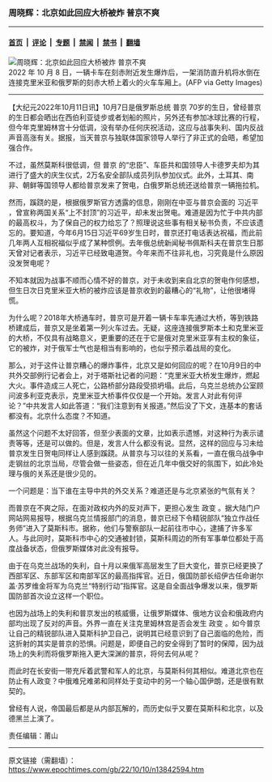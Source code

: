### 周晓辉：北京如此回应大桥被炸 普京不爽

---

#### [首页](../../../..?n13842594) &nbsp;|&nbsp; [评论](../../../../../epoch-comment?n13842594) &nbsp;|&nbsp; [专题](../../../../../epoch-special?n13842594) &nbsp;|&nbsp; [禁闻](../../../../../epoch-news?n13842594) &nbsp;|&nbsp; [禁书](../../../../../books?n13842594) &nbsp;|&nbsp; [翻墙](https://github.com/gfw-breaker/nogfw/blob/master/README.md?n13842594)


<div><img alt="周晓辉：北京如此回应大桥被炸 普京不爽" class="attachment-djy_600_400 size-djy_600_400 wp-post-image" src="https://i.epochtimes.com/assets/uploads/2022/10/id13842610-GettyImages-1243812496-600x400-1.jpg"/>
<div class="caption">
 2022 年 10 月 8 日，一辆卡车在刻赤附近发生爆炸后，一架消防直升机将水倒在连接克里米亚和俄罗斯的刻赤大桥上着火的火车车厢上。(AFP via Getty Images)
</div></div><hr/><div class="post_content" id="artbody" itemprop="articleBody">
 <!-- article content begin -->
 <p>
  【大纪元2022年10月11日讯】10月7日是俄罗斯总统
  <ok href="https://www.epochtimes.com/gb/tag/%E6%99%AE%E4%BA%AC.html">
   普京
  </ok>
  70岁的生日，曾经普京的生日都会晒出在西伯利亚徒步或者划船的照片，另外还有参加冰球比赛的行程，但今年克里姆林宫十分低调，没有举办任何庆祝活动，这应与战事失利、国内反战声音高涨有关。据报，当天普京与独联体国家领导人举行了非正式的会晤，希望加强合作。
 </p>
 <p>
  不过，虽然莫斯科很低调，但
  <ok href="https://www.epochtimes.com/gb/tag/%E6%99%AE%E4%BA%AC.html">
   普京
  </ok>
  的“忠臣”、车臣共和国领导人卡德罗夫却为其进行了盛大的庆生仪式，2万名安全部队成员列队参加仪式。此外，土耳其、南非、朝鲜等国领导人都给普京发来了贺电，白俄罗斯总统还送给普京一辆拖拉机。
 </p>
 <p>
  然而，蹊跷的是，根据俄罗斯官方透露的信息，刚刚在中亚与普京会面的
  <ok href="https://www.epochtimes.com/gb/tag/%E4%B9%A0%E8%BF%91%E5%B9%B3.html">
   习近平
  </ok>
  ，曾宣称两国关系“上不封顶”的习近平，却未发出贺电。难道是因为忙于中共内部的最高权斗，为了保自己的权力给忘了？照理说这些事有相关秘书负责，不应该遗忘的。要知道，今年6月15日习近平69岁生日时，普京还打电话表达祝福，而此前几年两人互相祝福似乎成了某种惯例。去年俄总统新闻秘书佩斯科夫在普京生日那天曾对记者表示，习近平已经致电道贺。今年来而不往非礼也，习究竟是什么原因没发贺电呢？
 </p>
 <p>
  不知本就因为战事不顺而心情不好的普京，对于未收到来自北京的贺电作何感想，但生日次日克里米亚大桥的被炸应该是普京收到的最糟心的“礼物”，让他很堵得慌。
 </p>
 <p>
  为什么呢？2018年大桥通车时，普京可是开着一辆卡车率先通过大桥，等到铁路桥建成后，普京又是坐着第一列火车过去。无疑，这座连接俄罗斯本土和克里米亚的大桥，不仅具有战略意义，更重要的还在于它是俄对克里米亚享有主权的象征，它的被炸，对于俄军士气也是相当有影响的，也似乎预示着战局的变化。
 </p>
 <p>
  那么，对于这件让普京糟心的爆炸事件，北京又是如何回应的呢？在10月9日的中共外交部例行记者会上，对于塔斯社记者的问题：“克里米亚大桥发生爆炸，燃起大火。事件造成三人死亡，公路桥部分路段受损坍塌。此后，乌克兰总统办公室顾问波多利亚克表示，克里米亚大桥事件仅仅是一个开始。发言人对此有何评论？”中共发言人如此答道：“我们注意到有关报道。”然后没了下文，连基本的套话都没有。北京什么态度？不知道。
 </p>
 <p>
  虽然这个问题不太好回答，但至少表面的文章，比如表示遗憾，对这种行为表示谴责等等，还是可以做的。但是，发言人什么都没有说。显然，这样的回应与习未给普京发生日贺电同样让人感到蹊跷。从普京与习以往的关系看，一直在俄乌战争中走钢丝的北京当局，尽管会做一些姿态，但在近几年中俄交好的氛围下，如此冷处理与俄的关系还是很少见的。
 </p>
 <p>
  一个问题是：当下谁在主导中共的外交关系？难道还是与北京紧张的气氛有关？
 </p>
 <p>
  而普京在不爽之际，在面对政权内外的反对声下，更担心发生
  <ok href="https://www.epochtimes.com/gb/tag/%E6%94%BF%E5%8F%98.html">
   政变
  </ok>
  。据大陆门户网站网易报导，根据乌克兰情报部门的消息，普京已经下令精锐部队“独立作战任务师”进入了莫斯科市。据称，他们与警察部队一起前往市中心，逮捕了许多军人。与此同时，莫斯科市中心的交通被封锁，莫斯科周边的所有军事单位都处于高度战备状态，但俄罗斯媒体对此没有报导。
 </p>
 <p>
  由于在乌克兰战场的失利，自十月以来俄军高层发生了巨大变化，普京已经更换了西部军区、东部军区和南部军区的最高指挥官。近日，俄国防部长绍伊古任命谢尔盖·苏罗维金将军为乌克兰“特别行动”指挥官。这是自全面战争爆发以来，俄罗斯国防部首次设立这样一个职位。
 </p>
 <p>
  也因为战场上的失利和普京发出的核威慑，让俄罗斯媒体、俄地方议会和俄政府内部均出现了反对的声音。外界一直在关注克里姆林宫是否会发生
  <ok href="https://www.epochtimes.com/gb/tag/%E6%94%BF%E5%8F%98.html">
   政变
  </ok>
  。如今普京让自己的精锐部队进入莫斯科护卫自己，说明其已经意识到了自己面临的危险，而这折射的其实是普京的恐惧。问题是，即便自己的安全得到了暂时的保障，因为战场上的失利而将俄罗斯拖入更大深渊的普京，将何去何从呢？
 </p>
 <p>
  而此时在长安街一带充斥着武警和军人的北京，与莫斯科何其相似。难道北京也在防止有人政变？中俄难兄难弟和同样处于变动中的另一个轴心国伊朗，还是很有默契的。
 </p>
 <p>
  曾经有人说，帝国最后都是从内部瓦解的，而历史似乎又要在莫斯科和北京，以及德黑兰上演了。
 </p>
 <p>
  责任编辑：莆山
 </p>
 <!-- article content end -->
 <div id="below_article_ad">
 </div>
</div>


---

原文链接（需翻墙）：https://www.epochtimes.com/gb/22/10/10/n13842594.htm